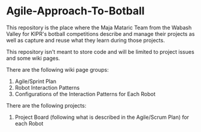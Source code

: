 # Agile-Approach-To-Botball
This repository is the place where the Maja Mataric Team from the Wabash Valley for KIPR's botball competitions describe and manage their projects as well as capture and reuse what they learn during those projects. 

This repository isn't meant to store code and will be limited to project issues and some wiki pages.

There are the following wiki page groups:
1.  Agile/Sprint Plan
2.  Robot Interaction Patterns
3.  Configurations of the Interaction Patterns for Each Robot

There are the following projects:
1.  Project Board (following what is described in the Agile/Scrum Plan) for each Robot
